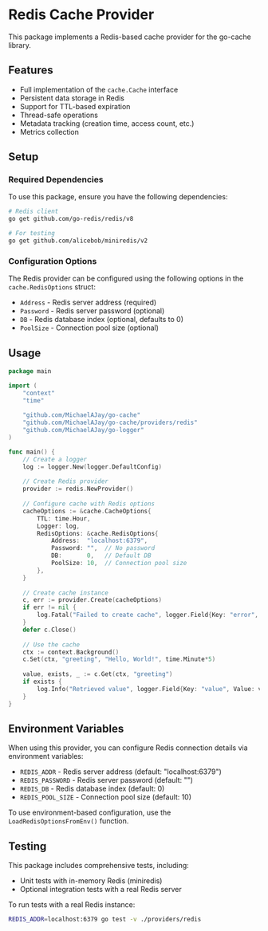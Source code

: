 # Redis Cache Provider

This package implements a Redis-based cache provider for the go-cache library.

## Features

- Full implementation of the `cache.Cache` interface
- Persistent data storage in Redis
- Support for TTL-based expiration
- Thread-safe operations
- Metadata tracking (creation time, access count, etc.)
- Metrics collection

## Setup

### Required Dependencies

To use this package, ensure you have the following dependencies:

```sh
# Redis client
go get github.com/go-redis/redis/v8

# For testing
go get github.com/alicebob/miniredis/v2
```

### Configuration Options

The Redis provider can be configured using the following options in the `cache.RedisOptions` struct:

- `Address` - Redis server address (required)
- `Password` - Redis server password (optional)
- `DB` - Redis database index (optional, defaults to 0)
- `PoolSize` - Connection pool size (optional)

## Usage

```go
package main

import (
	"context"
	"time"
	
	"github.com/MichaelAJay/go-cache"
	"github.com/MichaelAJay/go-cache/providers/redis"
	"github.com/MichaelAJay/go-logger"
)

func main() {
	// Create a logger
	log := logger.New(logger.DefaultConfig)
	
	// Create Redis provider
	provider := redis.NewProvider()
	
	// Configure cache with Redis options
	cacheOptions := &cache.CacheOptions{
		TTL: time.Hour,
		Logger: log,
		RedisOptions: &cache.RedisOptions{
			Address:  "localhost:6379",
			Password: "",  // No password
			DB:       0,   // Default DB
			PoolSize: 10,  // Connection pool size
		},
	}
	
	// Create cache instance
	c, err := provider.Create(cacheOptions)
	if err != nil {
		log.Fatal("Failed to create cache", logger.Field{Key: "error", Value: err})
	}
	defer c.Close()
	
	// Use the cache
	ctx := context.Background()
	c.Set(ctx, "greeting", "Hello, World!", time.Minute*5)
	
	value, exists, _ := c.Get(ctx, "greeting")
	if exists {
		log.Info("Retrieved value", logger.Field{Key: "value", Value: value})
	}
}
```

## Environment Variables

When using this provider, you can configure Redis connection details via environment variables:

- `REDIS_ADDR` - Redis server address (default: "localhost:6379")
- `REDIS_PASSWORD` - Redis server password (default: "")
- `REDIS_DB` - Redis database index (default: 0)
- `REDIS_POOL_SIZE` - Connection pool size (default: 10)

To use environment-based configuration, use the `LoadRedisOptionsFromEnv()` function.

## Testing

This package includes comprehensive tests, including:
- Unit tests with in-memory Redis (miniredis)
- Optional integration tests with a real Redis server

To run tests with a real Redis instance:

```sh
REDIS_ADDR=localhost:6379 go test -v ./providers/redis
``` 